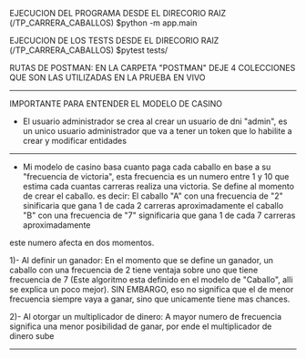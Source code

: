 EJECUCION DEL PROGRAMA
DESDE EL DIRECORIO RAIZ (/TP_CARRERA_CABALLOS)
$python -m app.main


EJECUCION DE LOS TESTS
DESDE EL DIRECORIO RAIZ (/TP_CARRERA_CABALLOS)
$pytest tests/


RUTAS DE POSTMAN:
EN LA CARPETA "POSTMAN" DEJE 4 COLECCIONES QUE SON LAS UTILIZADAS EN LA PRUEBA EN VIVO


---------------------------------------------------------

IMPORTANTE PARA ENTENDER EL MODELO DE CASINO

- El usuario administrador se crea al crear un usuario de dni "admin", es un unico usuario administrador que va a tener un token que lo habilite a crear y modificar entidades

---------------------------------------------------------


- Mi modelo de casino basa cuanto paga cada caballo en base a su "frecuencia de victoria", esta frecuencia es un numero entre 1 y 10 que estima cada cuantas carreras realiza una victoria. Se define al momento de crear el caballo.
es decir:
El caballo "A" con una frecuencia de "2" sinificaria que gana 1 de cada 2 carreras aproximadamente
el caballo "B" con una frecuencia de "7" significaria que gana 1 de cada 7 carreras aproximadamente

este numero afecta en dos momentos. 

1)- Al definir un ganador: En el momento que se define un ganador, un caballo con una frecuencia de 2 tiene ventaja sobre uno que tiene frecuencia de 7 (Este algoritmo esta definido en el modelo de "Caballo", alli se explica un poco mejor). SIN EMBARGO, eso no significa que el de menor frecuencia siempre vaya a ganar, sino que unicamente tiene mas chances.

2)- Al otorgar un multiplicador de dinero: A mayor numero de frecuencia significa una menor posibilidad de ganar, por ende el multiplicador de dinero sube

---------------------------------------------------------